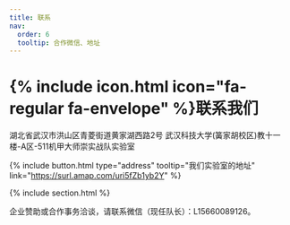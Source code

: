 ```yaml
---
title: 联系
nav:
  order: 6
  tooltip: 合作微信、地址
---
```


# {% include icon.html icon="fa-regular fa-envelope" %}联系我们



湖北省武汉市洪山区青菱街道黄家湖西路2号
武汉科技大学(簧家胡校区)教十一楼-A区-511机甲大师崇实战队实验室

<!-- {%
  include button.html
  type="email"
  text="hustrobomaster@163.com"
  link="hustrobomaster@163.com"
%} -->

{%
  include button.html
  type="address"
  tooltip="我们实验室的地址"
  link="https://surl.amap.com/uri5fZb1yb2Y"
%}

{% include section.html %}

企业赞助或合作事务洽谈，请联系微信（现任队长）：L15660089126。